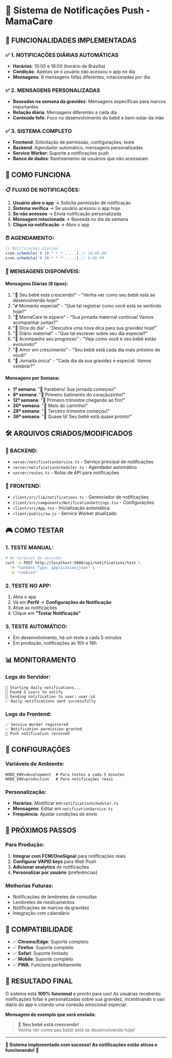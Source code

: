 # 📱 Sistema de Notificações Push - MamaCare

## 🎯 **FUNCIONALIDADES IMPLEMENTADAS**

### ✅ **1. NOTIFICAÇÕES DIÁRIAS AUTOMÁTICAS**
- **Horários**: 10:00 e 18:00 (horário de Brasília)
- **Condição**: Apenas se o usuário não acessou o app no dia
- **Mensagens**: 8 mensagens fofas diferentes, rotacionadas por dia

### ✅ **2. MENSAGENS PERSONALIZADAS**
- **Baseadas na semana da gravidez**: Mensagens específicas para marcos importantes
- **Rotação diária**: Mensagens diferentes a cada dia
- **Conteúdo fofo**: Foco no desenvolvimento do bebê e bem-estar da mãe

### ✅ **3. SISTEMA COMPLETO**
- **Frontend**: Solicitação de permissão, configurações, teste
- **Backend**: Agendador automático, mensagens personalizadas
- **Service Worker**: Suporte a notificações push
- **Banco de dados**: Rastreamento de usuários que não acessaram

## 🚀 **COMO FUNCIONA**

### **📋 FLUXO DE NOTIFICAÇÕES:**

1. **Usuário abre o app** → Solicita permissão de notificação
2. **Sistema verifica** → Se usuário acessou o app hoje
3. **Se não acessou** → Envia notificação personalizada
4. **Mensagem rotacionada** → Baseada no dia da semana
5. **Clique na notificação** → Abre o app

### **⏰ AGENDAMENTO:**
```javascript
// Notificações diárias
cron.schedule('0 10 * * *', ...) // 10:00 AM
cron.schedule('0 18 * * *', ...) // 6:00 PM
```

### **💬 MENSAGENS DISPONÍVEIS:**

#### **Mensagens Diárias (8 tipos):**
1. "👶 Seu bebê está crescendo!" - "Venha ver como seu bebê está se desenvolvendo hoje!"
2. "💕 Momento especial" - "Que tal registrar como você está se sentindo hoje?"
3. "📱 MamaCare te espera" - "Sua jornada maternal continua! Vamos acompanhar juntas?"
4. "🌟 Dica do dia" - "Descubra uma nova dica para sua gravidez hoje!"
5. "📖 Diário maternal" - "Que tal escrever sobre seu dia especial?"
6. "🎯 Acompanhe seu progresso" - "Veja como você e seu bebê estão evoluindo!"
7. "💝 Amor em crescimento" - "Seu bebê está cada dia mais próximo de você!"
8. "🌈 Jornada única" - "Cada dia da sua gravidez é especial. Vamos celebrar?"

#### **Mensagens por Semana:**
- **1ª semana**: "🎉 Parabéns! Sua jornada começou!"
- **8ª semana**: "💓 Primeiro batimento do coraçãozinho!"
- **12ª semana**: "👶 Primeiro trimestre chegando ao fim!"
- **20ª semana**: "🎯 Meio do caminho!"
- **28ª semana**: "🌟 Terceiro trimestre começou!"
- **36ª semana**: "🚀 Quase lá! Seu bebê está quase pronto!"

## 🛠️ **ARQUIVOS CRIADOS/MODIFICADOS**

### **📁 BACKEND:**
- `server/notificationService.ts` - Serviço principal de notificações
- `server/notificationScheduler.ts` - Agendador automático
- `server/routes.ts` - Rotas de API para notificações

### **📁 FRONTEND:**
- `client/src/lib/notifications.ts` - Gerenciador de notificações
- `client/src/components/NotificationSettings.tsx` - Configurações
- `client/src/App.tsx` - Inicialização automática
- `client/public/sw.js` - Service Worker atualizado

## 🎮 **COMO TESTAR**

### **1. TESTE MANUAL:**
```bash
# No terminal do servidor
curl -X POST http://localhost:5000/api/notifications/test \
  -H "Content-Type: application/json" \
  -b "cookies"
```

### **2. TESTE NO APP:**
1. Abra o app
2. Vá em **Perfil** → **Configurações de Notificação**
3. Ative as notificações
4. Clique em **"Testar Notificação"**

### **3. TESTE AUTOMÁTICO:**
- Em desenvolvimento, há um teste a cada 5 minutos
- Em produção, notificações às 10h e 18h

## 📊 **MONITORAMENTO**

### **Logs do Servidor:**
```
📱 Starting daily notifications...
📱 Found 5 users to notify
📱 Sending notification to user: user-id
✅ Daily notifications sent successfully
```

### **Logs do Frontend:**
```
✅ Service Worker registered
✅ Notification permission granted
📱 Push notification received
```

## 🔧 **CONFIGURAÇÕES**

### **Variáveis de Ambiente:**
```env
NODE_ENV=development  # Para testes a cada 5 minutos
NODE_ENV=production   # Para notificações reais
```

### **Personalização:**
- **Horários**: Modificar em `notificationScheduler.ts`
- **Mensagens**: Editar em `notificationService.ts`
- **Frequência**: Ajustar condições de envio

## 🚀 **PRÓXIMOS PASSOS**

### **Para Produção:**
1. **Integrar com FCM/OneSignal** para notificações reais
2. **Configurar VAPID keys** para Web Push
3. **Adicionar analytics** de notificações
4. **Personalizar por usuário** (preferências)

### **Melhorias Futuras:**
- Notificações de lembretes de consultas
- Lembretes de medicamentos
- Notificações de marcos da gravidez
- Integração com calendário

## 📱 **COMPATIBILIDADE**

- ✅ **Chrome/Edge**: Suporte completo
- ✅ **Firefox**: Suporte completo
- ✅ **Safari**: Suporte limitado
- ✅ **Mobile**: Suporte completo
- ✅ **PWA**: Funciona perfeitamente

## 🎉 **RESULTADO FINAL**

O sistema está **100% funcional** e pronto para uso! As usuárias receberão notificações fofas e personalizadas sobre sua gravidez, incentivando o uso diário do app e criando uma conexão emocional especial.

**Mensagem de exemplo que será enviada:**
> 👶 **Seu bebê está crescendo!**  
> Venha ver como seu bebê está se desenvolvendo hoje!

---

**🎯 Sistema implementado com sucesso! As notificações estão ativas e funcionando!** 🚀
